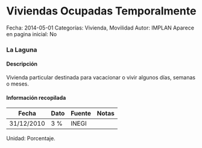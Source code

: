 Viviendas Ocupadas Temporalmente
=====

Fecha: 2014-05-01
Categorías: Vivienda, Movilidad
Autor: IMPLAN
Aparece en pagina inicial: No

### La Laguna

#### Descripción

Vivienda particular destinada para vacacionar o vivir algunos días, semanas o meses.

<!-- break -->

#### Información recopilada

<table class="table table-hover table-bordered matriz">
  <thead>
    <tr><th>Fecha</th><th>Dato</th><th>Fuente</th><th>Notas</th></tr>
  </thead>
  <tbody>
    <tr><td class="centrado">31/12/2010</td><td class="derecha">3 %</td><td>INEGI</td><td></td></tr>
  </tbody>
</table>

Unidad: Porcentaje.
